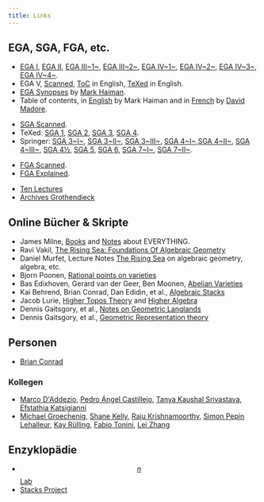 ```yaml
---
title: Links
---
```


## EGA, SGA, FGA, etc.

* [EGA I][EGA1], [EGA II][EGA2], [EGA III~1~][EGA31], [EGA III~2~][EGA32],
  [EGA IV~1~][EGA41], [EGA IV~2~][EGA42],
  [EGA IV~3~][EGA43], [EGA IV~4~][EGA44].
* EGA V, [Scanned][EGA5Scanned], [ToC][EGA5ToC] in English,
  [TeXed][EGA5TeXed] in English.
* [EGA Synopses][Synopses] by [Mark Haiman][MarkHaiman].
* Table of contents, in [English][TOC_en] by Mark Haiman and in
  [French][TOC_fr] by [David Madore][DavidMadore].
  
  
[EGA1]: http://www.numdam.org/item?id=PMIHES_1960__4__5_0
[EGA2]: http://www.numdam.org/item?id=PMIHES_1961__8__5_0
[EGA31]: http://www.numdam.org/item?id=PMIHES_1961__11__5_0
[EGA32]: http://www.numdam.org/item?id=PMIHES_1963__17__5_0
[EGA41]: http://www.numdam.org/item?id=PMIHES_1964__20__5_0
[EGA42]: http://www.numdam.org/item?id=PMIHES_1965__24__5_0
[EGA43]: http://www.numdam.org/item?id=PMIHES_1966__28__5_0
[EGA44]: http://www.numdam.org/item?id=PMIHES_1967__32__5_0
[EGA5Scanned]: //webusers.imj-prg.fr/~leila.schneps/grothendieckcircle/EGA/EGA5.pdf
[EGA5ToC]: //webusers.imj-prg.fr/~leila.schneps/grothendieckcircle/EGA/EGAVcontents.pdf
[EGA5TeXed]: http://www.jmilne.org/math/Documents/EGA-V.pdf
[Synopses]: //math.berkeley.edu/~mhaiman/math256-fall13-spring14/
[TOC_en]: //math.berkeley.edu/~mhaiman/math256-fall13-spring14/EGA-contents.pdf
[TOC_fr]: //perso.telecom-paristech.fr/~madore/ega-toc.pdf
[DavidMadore]: //perso.telecom-paristech.fr/~madore/
[MarkHaiman]: //math.berkeley.edu/~mhaiman/


* [SGA Scanned][SGAScanned]. 
* TeXed: [SGA 1][SGA1], [SGA 2][SGA2], [SGA 3][SGA3], [SGA 4][SGA4].
* Springer: [SGA 3~I~][SGA31], [SGA 3~II~][SGA32], [SGA 3~III~][SGA33],
  [SGA 4~I~][SGA41],[SGA 4~II~][SGA42], [SGA 4~III~][SGA43],
  [SGA 4½][SGA4.5], [SGA 5][SGA5],
  [SGA 6][SGA6], [SGA 7~I~][SGA7I], [SGA 7~II~][SGA7II].


[SGAScanned]: http://library.msri.org/books/sga/sga/index.html
[SGA1]: //arxiv.org/abs/math/0206203
[SGA2]: //arxiv.org/abs/math/0511279
[SGA3]: //webusers.imj-prg.fr/~patrick.polo/SGA3/
[SGA4]: //fabrice.orgogozo.perso.math.cnrs.fr/SGA4/

[SGA31]: //doi.org/10.1007/BFb0058993
[SGA32]: //doi.org/10.1007/BFb0059005
[SGA33]://doi.org/10.1007/BFb0059027
[SGA41]: //doi.org/10.1007/BFb0081551
[SGA42]: //doi.org/10.1007/BFb0061319
[SGA43]: //doi.org/10.1007/BFb0070714
[SGA4.5]: //doi.org/10.1007/BFb0091516
[SGA5]: //doi.org/10.1007/BFb0096802
[SGA6]: //doi.org/10.1007/BFb0066283
[SGA7I]: //doi.org/10.1007/BFb0068688
[SGA7II]: //doi.org/10.1007/BFb0060505


* [FGA Scanned][FGAScanned].
* [FGA Explained][FGAe].


[FGAScanned]: //webusers.imj-prg.fr/~leila.schneps/grothendieckcircle/FGA.pdf
[FGAe]: //dx.doi.org/10.1090/surv/123


* [Ten Lectures][dix]
* [Archives Grothendieck][archives]

[dix]: //webusers.imj-prg.fr/~leila.schneps/grothendieckcircle/Alltenlectures.pdf
[archives]: //grothendieck.umontpellier.fr/


## Online Bücher & Skripte

* James Milne, [Books][MilneBooks] and [Notes][MilneNotes] about EVERYTHING.
* Ravi Vakil, [The Rising Sea: Foundations Of Algebraic Geometry][FOAG]
* Daniel Murfet, Lecture Notes [The Rising Sea][therisingsea] on algebraic geometry, algebra, etc.
* Bjorn Poonen, [Rational points on varieties][Qpoints]
* Bas Edixhoven, Gerard van der Geer, Ben Moonen, [Abelian Varieties][AV]
* Kai Behrend, Brian Conrad, Dan Edidin, et al., [Algebraic Stacks][algstacks]
* Jacob Lurie, [Higher Topos Theory][HTT] and [Higher Algebra][HA]
* Dennis Gaitsgory, et al., [Notes on Geometric Langlands][GL]
* Dennis Gaitsgory, et al., [Geometric Representation theory][GRT]


[AV]: http://gerard.vdgeer.net/AV
[Qpoints]: http://www-math.mit.edu/~poonen/papers/Qpoints.pdf
[algstacks]: //www.math.uzh.ch/index.php?pr_vo_det&key1=1287&key2=580&no_cache=1
[FOAG]: //math.stanford.edu/~vakil/216blog/
[therisingsea]: http://therisingsea.org/post/notes/
[HA]: http://www.math.harvard.edu/~lurie/papers/HA.pdf
[HTT]: http://www.math.harvard.edu/~lurie/papers/HTT.pdf
[GL]: http://www.math.harvard.edu/~gaitsgde/GL/
[GRT]: http://www.math.harvard.edu/~gaitsgde/grad_2009/
[MilneBooks]: http://www.jmilne.org/math/Books/index.html
[MilneNotes]: http://www.jmilne.org/math/CourseNotes/index.html


## Personen

* [Brian Conrad][BrianConrad]

[BrianConrad]: //math.stanford.edu/~conrad/

### Kollegen
* [Marco D'Addezio][Marco],
  [Pedro Ángel Castillejo][Pedro],
  [Tanya Kaushal Srivastava][Tanya],
  [Efstathia Katsigianni][Efstathia]
* [Michael Groechenig][Michael],
  [Shane Kelly][Shane],
  [Raju Krishnamoorthy][Raju],
  [Simon Pepin Lehalleur][Simon],
  [Kay Rülling][Kay],
  [Fabio Tonini][Fabio],
  [Lei Zhang][Lei]
  

[Pedro]:     //page.mi.fu-berlin.de/castillejo/
[Tanya]:     //page.mi.fu-berlin.de/tanyasrivas/
[Efstathia]: //page.mi.fu-berlin.de/katsief/
[Marco]:     //page.mi.fu-berlin.de/daddezio/
[Kay]:       //page.mi.fu-berlin.de/ruelling/
[Lei]:       //page.mi.fu-berlin.de/lei/
[Shane]:     //page.mi.fu-berlin.de/shanekelly/
[Michael]:   //page.mi.fu-berlin.de/groemich/
[Fabio]:     //page.mi.fu-berlin.de/tonini/
[Simon]:     //simon-pepin.github.io/
[Raju]:      //math.columbia.edu/~raju/


## Enzyklopädie

* [$$n$$Lab][nlab]
* [Stacks Project][SP]

[nlab]: //ncatlab.org/
[SP]: //stacks.math.columbia.edu/
